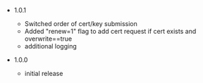 - 1.0.1
  - Switched order of cert/key submission
  - Added "renew=1" flag to add cert request if cert exists and overwrite==true 
  - additional logging
	
- 1.0.0
  - initial release
